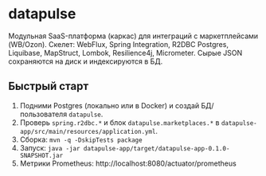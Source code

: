 # datapulse

Модульная SaaS-платформа (каркас) для интеграций с маркетплейсами (WB/Ozon).
Скелет: WebFlux, Spring Integration, R2DBC Postgres, Liquibase, MapStruct, Lombok, Resilience4j, Micrometer.
Сырые JSON сохраняются на диск и индексируются в БД.

## Быстрый старт
1) Подними Postgres (локально или в Docker) и создай БД/пользователя `datapulse`.
2) Проверь `spring.r2dbc.*` и блок `datapulse.marketplaces.*` в `datapulse-app/src/main/resources/application.yml`.
3) Сборка: `mvn -q -DskipTests package`
4) Запуск: `java -jar datapulse-app/target/datapulse-app-0.1.0-SNAPSHOT.jar`
5) Метрики Prometheus: http://localhost:8080/actuator/prometheus
